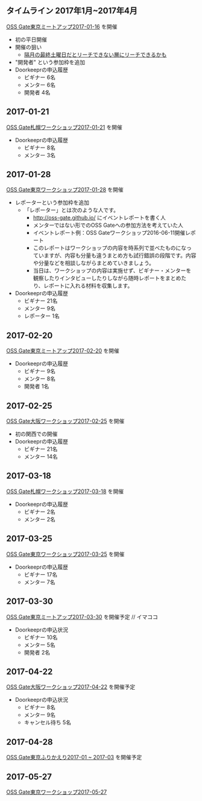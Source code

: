 ## タイムライン 2017年1月~2017年4月

[OSS Gate東京ミートアップ2017-01-16](https://oss-gate.doorkeeper.jp/events/55608) を開催

* 初の平日開催
* 開催の狙い
  * [隔月の最終土曜日だとリーチできない層にリーチできるかも](https://github.com/oss-gate/retrospective/issues/30)
* "開発者" という参加枠を追加
* Doorkeeprの申込履歴
  * ビギナー 6名
  * メンター 6名
  * 開発者 4名
  
## 2017-01-21

[OSS Gate札幌ワークショップ2017-01-21](https://oss-gate.doorkeeper.jp/events/54640) を開催

* Doorkeeprの申込履歴
  * ビギナー 8名
  * メンター 3名

## 2017-01-28

[OSS Gate東京ワークショップ2017-01-28](https://oss-gate.doorkeeper.jp/events/52881) を開催

* レポーターという参加枠を追加
  * 「レポーター」とは次のような人です。
     * http://oss-gate.github.io/ にイベントレポートを書く人
     * メンターではない形でのOSS Gateへの参加方法を考えていた人
     * イベントレポート例：OSS Gateワークショップ2016-06-11開催レポート
     * このレポートはワークショップの内容を時系列で並べたものになっていますが、内容も分量も違うまとめ方も試行錯誤の段階です。内容や分量などを相談しながらまとめていきましょう。
     * 当日は、ワークショップの内容は実施せず、ビギナー・メンターを観察したりインタビューしたりしながら随時レポートをまとめたり、レポートに入れる材料を収集します。
* Doorkeeprの申込履歴
  * ビギナー 21名
  * メンター 9名
  * レポーター 1名

## 2017-02-20

[OSS Gate東京ミートアップ2017-02-20](https://oss-gate.doorkeeper.jp/events/56845) を開催

* Doorkeeprの申込履歴
  * ビギナー 9名
  * メンター 8名
  * 開発者 1名

## 2017-02-25

[OSS Gate大阪ワークショップ2017-02-25](https://oss-gate.doorkeeper.jp/events/56141) を開催

* 初の関西での開催
* Doorkeeprの申込履歴
  * ビギナー 21名
  * メンター 14名

## 2017-03-18

[OSS Gate札幌ワークショップ2017-03-18](https://oss-gate.doorkeeper.jp/events/54641) を開催

* Doorkeeprの申込履歴
  * ビギナー 2名
  * メンター 2名

## 2017-03-25

[OSS Gate東京ワークショップ2017-03-25](https://oss-gate.doorkeeper.jp/events/57049) を開催

* Doorkeeprの申込履歴
  * ビギナー 17名
  * メンター 7名

## 2017-03-30

[OSS Gate東京ミートアップ2017-03-30](https://oss-gate.doorkeeper.jp/events/58374) を開催予定 // イマココ

* Doorkeeprの申込状況
  * ビギナー 10名
  * メンター 5名
  * 開発者 2名
  
## 2017-04-22

[OSS Gate大阪ワークショップ2017-04-22](https://oss-gate.doorkeeper.jp/events/58579) を開催予定

* Doorkeeprの申込状況
  * ビギナー 8名
  * メンター 9名
  * キャンセル待ち 5名

## 2017-04-28

[OSS Gate東京ふりかえり2017-01 ~ 2017-03](https://oss-gate.doorkeeper.jp/events/59283) を開催予定

## 2017-05-27

[OSS Gate東京ワークショップ2017-05-27](https://oss-gate.doorkeeper.jp/events/59202)
